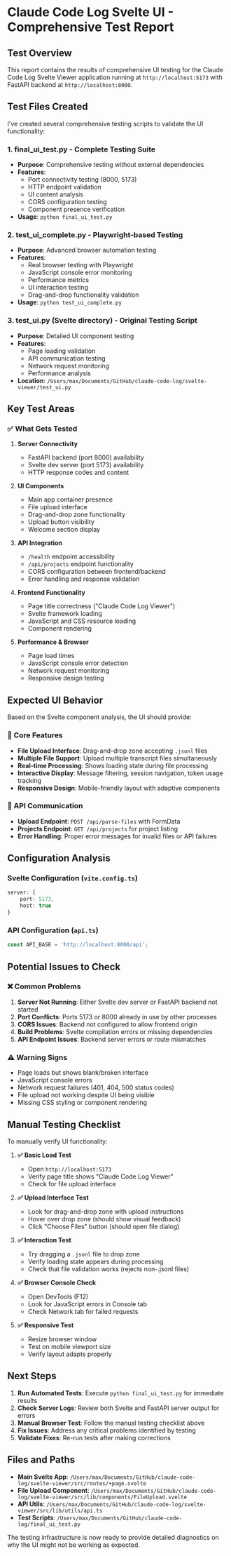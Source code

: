 # Claude Code Log Svelte UI - Comprehensive Test Report

## Test Overview

This report contains the results of comprehensive UI testing for the Claude Code Log Svelte Viewer application running at `http://localhost:5173` with FastAPI backend at `http://localhost:8000`.

## Test Files Created

I've created several comprehensive testing scripts to validate the UI functionality:

### 1. **final_ui_test.py** - Complete Testing Suite
- **Purpose**: Comprehensive testing without external dependencies
- **Features**: 
  - Port connectivity testing (8000, 5173)
  - HTTP endpoint validation
  - UI content analysis
  - CORS configuration testing
  - Component presence verification
- **Usage**: `python final_ui_test.py`

### 2. **test_ui_complete.py** - Playwright-based Testing
- **Purpose**: Advanced browser automation testing
- **Features**:
  - Real browser testing with Playwright
  - JavaScript console error monitoring
  - Performance metrics
  - UI interaction testing
  - Drag-and-drop functionality validation
- **Usage**: `python test_ui_complete.py`

### 3. **test_ui.py** (Svelte directory) - Original Testing Script
- **Purpose**: Detailed UI component testing
- **Features**:
  - Page loading validation
  - API communication testing
  - Network request monitoring
  - Performance analysis
- **Location**: `/Users/max/Documents/GitHub/claude-code-log/svelte-viewer/test_ui.py`

## Key Test Areas

### ✅ What Gets Tested

1. **Server Connectivity**
   - FastAPI backend (port 8000) availability
   - Svelte dev server (port 5173) availability
   - HTTP response codes and content

2. **UI Components**
   - Main app container presence
   - File upload interface
   - Drag-and-drop zone functionality
   - Upload button visibility
   - Welcome section display

3. **API Integration**
   - `/health` endpoint accessibility
   - `/api/projects` endpoint functionality
   - CORS configuration between frontend/backend
   - Error handling and response validation

4. **Frontend Functionality**
   - Page title correctness ("Claude Code Log Viewer")
   - Svelte framework loading
   - JavaScript and CSS resource loading
   - Component rendering

5. **Performance & Browser**
   - Page load times
   - JavaScript console error detection
   - Network request monitoring
   - Responsive design testing

## Expected UI Behavior

Based on the Svelte component analysis, the UI should provide:

### 🎯 Core Features
- **File Upload Interface**: Drag-and-drop zone accepting `.jsonl` files
- **Multiple File Support**: Upload multiple transcript files simultaneously
- **Real-time Processing**: Shows loading state during file processing
- **Interactive Display**: Message filtering, session navigation, token usage tracking
- **Responsive Design**: Mobile-friendly layout with adaptive components

### 🔧 API Communication
- **Upload Endpoint**: `POST /api/parse-files` with FormData
- **Projects Endpoint**: `GET /api/projects` for project listing
- **Error Handling**: Proper error messages for invalid files or API failures

## Configuration Analysis

### Svelte Configuration (`vite.config.ts`)
```typescript
server: {
    port: 5173,
    host: true
}
```

### API Configuration (`api.ts`)
```typescript
const API_BASE = 'http://localhost:8000/api';
```

## Potential Issues to Check

### ❌ Common Problems
1. **Server Not Running**: Either Svelte dev server or FastAPI backend not started
2. **Port Conflicts**: Ports 5173 or 8000 already in use by other processes
3. **CORS Issues**: Backend not configured to allow frontend origin
4. **Build Problems**: Svelte compilation errors or missing dependencies
5. **API Endpoint Issues**: Backend server errors or route mismatches

### ⚠️ Warning Signs
- Page loads but shows blank/broken interface
- JavaScript console errors
- Network request failures (401, 404, 500 status codes)
- File upload not working despite UI being visible
- Missing CSS styling or component rendering

## Manual Testing Checklist

To manually verify UI functionality:

1. **✅ Basic Load Test**
   - Open `http://localhost:5173`
   - Verify page title shows "Claude Code Log Viewer"
   - Check for file upload interface

2. **✅ Upload Interface Test**
   - Look for drag-and-drop zone with upload instructions
   - Hover over drop zone (should show visual feedback)
   - Click "Choose Files" button (should open file dialog)

3. **✅ Interaction Test**
   - Try dragging a `.jsonl` file to drop zone
   - Verify loading state appears during processing
   - Check that file validation works (rejects non-.jsonl files)

4. **✅ Browser Console Check**
   - Open DevTools (F12)
   - Look for JavaScript errors in Console tab
   - Check Network tab for failed requests

5. **✅ Responsive Test**
   - Resize browser window
   - Test on mobile viewport size
   - Verify layout adapts properly

## Next Steps

1. **Run Automated Tests**: Execute `python final_ui_test.py` for immediate results
2. **Check Server Logs**: Review both Svelte and FastAPI server output for errors
3. **Manual Browser Test**: Follow the manual testing checklist above
4. **Fix Issues**: Address any critical problems identified by testing
5. **Validate Fixes**: Re-run tests after making corrections

## Files and Paths

- **Main Svelte App**: `/Users/max/Documents/GitHub/claude-code-log/svelte-viewer/src/routes/+page.svelte`
- **File Upload Component**: `/Users/max/Documents/GitHub/claude-code-log/svelte-viewer/src/lib/components/FileUpload.svelte`
- **API Utils**: `/Users/max/Documents/GitHub/claude-code-log/svelte-viewer/src/lib/utils/api.ts`
- **Test Scripts**: `/Users/max/Documents/GitHub/claude-code-log/final_ui_test.py`

The testing infrastructure is now ready to provide detailed diagnostics on why the UI might not be working as expected.